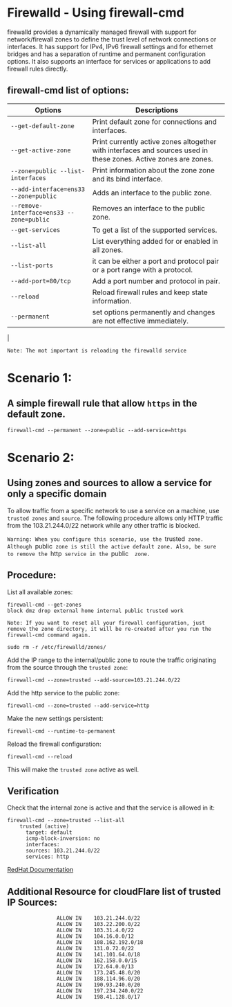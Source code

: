 # Firewalld - Using firewall-cmd
firewalld provides a dynamically managed firewall with support for network/firewall zones to define the trust level of network connections or interfaces. It has support for IPv4, IPv6 firewall settings and for ethernet bridges and has a separation of runtime and permanent configuration options. It also supports an interface for services or applications to add firewall rules directly.

## firewall-cmd list of options:
| Options | Descriptions|
---| ---|
| `--get-default-zone` | Print default zone for connections and interfaces. |
| `--get-active-zone` |  Print currently active zones altogether with interfaces and sources used in these zones. Active zones are zones. |
| `--zone=public --list-interfaces` | Print information about the zone zone and its bind interface. |
| `--add-interface=ens33 --zone=public` | Adds an interface to the public zone. |
| `--remove-interface=ens33 --zone=public` |  Removes an interface to the public zone. |
| `--get-services` | To get a list of the supported services. |
| `--list-all` | List everything added for or enabled in all zones. |
| `--list-ports` | it can be either a port and protocol pair or a port range with a protocol. |
| `--add-port=80/tcp` | Add a port number and protocol in pair. |
| `--reload` |  Reload firewall rules and keep state information. |
| `--permanent` | set options permanently and changes are not effective immediately. 
|

`Note: The mot important is reloading the firewalld service`

# Scenario 1:
## A simple firewall rule that allow `https` in the default zone. 
```
firewall-cmd --permanent --zone=public --add-service=https
```


# Scenario 2:
## Using zones and sources to allow a service for only a specific domain

To allow traffic from a specific network to use a service on a machine, use `trusted zones` and `source`. The following procedure allows only HTTP traffic from the 103.21.244.0/22 network while any other traffic is blocked.

`Warning:
When you configure this scenario, use the `trusted`  zone. Although  `public`  zone is still the active default zone. Also, be sure to remove the  `http`  service in the  `public`  zone.`

## Procedure:

List all available zones:

```
firewall-cmd --get-zones
block dmz drop external home internal public trusted work
```

`Note: If you want to reset all your firewall configuration, just remove the zone directory, it will be re-created after you run the firewall-cmd command again.`
 ```
sudo rm -r /etc/firewalld/zones/
 ```   
Add the IP range to the internal/public zone to route the traffic originating from the source through the `trusted zone`:
```
firewall-cmd --zone=trusted --add-source=103.21.244.0/22
```
Add the http service to the public zone:
```
firewall-cmd --zone=trusted --add-service=http
```

Make the new settings persistent:
```
firewall-cmd --runtime-to-permanent
```
Reload the firewall configuration:
```
firewall-cmd --reload
```
This will make the `trusted zone`  active as well.

## Verification

Check that the internal zone is active and that the service is allowed in it:
```
firewall-cmd --zone=trusted --list-all
    trusted (active)
      target: default
      icmp-block-inversion: no
      interfaces:
      sources: 103.21.244.0/22
      services: http
```
[RedHat Documentation](https://access.redhat.com/documentation/en-us/red_hat_enterprise_linux/9/html-single/configuring_firewalls_and_packet_filters/index)


## Additional Resource for cloudFlare list of trusted IP Sources:
                    ALLOW IN    103.21.244.0/22
                    ALLOW IN    103.22.200.0/22
                    ALLOW IN    103.31.4.0/22
                    ALLOW IN    104.16.0.0/12
                    ALLOW IN    108.162.192.0/18
                    ALLOW IN    131.0.72.0/22
                    ALLOW IN    141.101.64.0/18
                    ALLOW IN    162.158.0.0/15
                    ALLOW IN    172.64.0.0/13
                    ALLOW IN    173.245.48.0/20
                    ALLOW IN    188.114.96.0/20
                    ALLOW IN    190.93.240.0/20
                    ALLOW IN    197.234.240.0/22
                    ALLOW IN    198.41.128.0/17